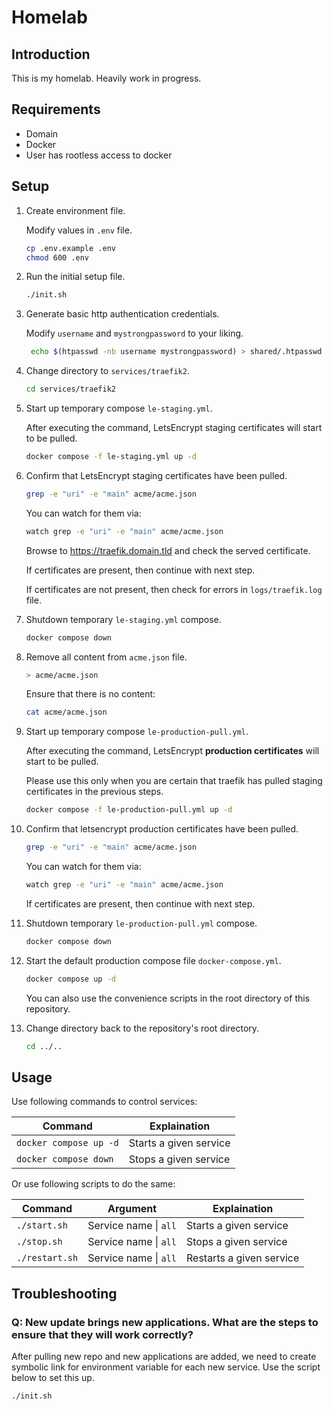# Homelab

## Introduction

This is my homelab. Heavily work in progress.

## Requirements

- Domain
- Docker
- User has rootless access to docker

## Setup

1. Create environment file.
   
   Modify values in `.env` file.

   ```bash
   cp .env.example .env
   chmod 600 .env
   ```

2. Run the initial setup file.

   ```bash
   ./init.sh
   ```

3. Generate basic http authentication credentials.
   
   Modify `username` and `mystrongpassword` to your liking.

   ```bash
    echo $(htpasswd -nb username mystrongpassword) > shared/.htpasswd
   ```

4. Change directory to `services/traefik2`.

   ```bash
   cd services/traefik2
   ```

5. Start up temporary compose `le-staging.yml`.
   
   After executing the command, LetsEncrypt staging certificates will start to be pulled.

   ```bash
   docker compose -f le-staging.yml up -d
   ```

6. Confirm that LetsEncrypt staging certificates have been pulled.

   ```bash
   grep -e "uri" -e "main" acme/acme.json
   ```

   You can watch for them via:

   ```bash
   watch grep -e "uri" -e "main" acme/acme.json
   ```

   Browse to https://traefik.domain.tld and check the served certificate.

   If certificates are present, then continue with next step.
   
   If certificates are not present, then check for errors in `logs/traefik.log` file.

7. Shutdown temporary `le-staging.yml` compose.
   ```bash
   docker compose down
   ```
8. Remove all content from `acme.json` file.

   ```bash
   > acme/acme.json
   ```

   Ensure that there is no content:

   ```bash
   cat acme/acme.json
   ```

9. Start up temporary compose `le-production-pull.yml`.
   
   After executing the command, LetsEncrypt **production certificates** will start to be pulled.
   
   Please use this only when you are certain that traefik has pulled staging certificates in the previous steps.

   ```bash
   docker compose -f le-production-pull.yml up -d
   ```

10. Confirm that letsencrypt production certificates have been pulled.

    ```bash
    grep -e "uri" -e "main" acme/acme.json
    ```

    You can watch for them via:

    ```bash
    watch grep -e "uri" -e "main" acme/acme.json
    ```

    If certificates are present, then continue with next step.

11. Shutdown temporary `le-production-pull.yml` compose.

    ```bash
    docker compose down
    ```

12. Start the default production compose file `docker-compose.yml`.

    ```bash
    docker compose up -d
    ```

    You can also use the convenience scripts in the root directory of this repository.

13. Change directory back to the repository's root directory.
    ```bash
    cd ../..
    ```

## Usage

Use following commands to control services:

| Command                | Explaination           |
| ---------------------- | ---------------------- |
| `docker compose up -d` | Starts a given service |
| `docker compose down`  | Stops a given service  |

Or use following scripts to do the same:

| Command        | Argument              | Explaination             |
| -------------- | --------------------- | ------------------------ |
| `./start.sh`   | Service name \| `all` | Starts a given service   |
| `./stop.sh`    | Service name \| `all` | Stops a given service    |
| `./restart.sh` | Service name \| `all` | Restarts a given service |

## Troubleshooting

### Q: New update brings new applications. What are the steps to ensure that they will work correctly?

After pulling new repo and new applications are added, we need to create symbolic link for environment variable for each new service. Use the script below to set this up.

```bash
./init.sh
```

